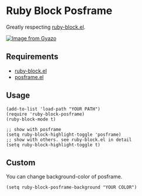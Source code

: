 # Ruby Block Posframe

Greatly respecting [ruby-block.el](https://github.com/juszczakn/ruby-block).

[![Image from Gyazo](https://i.gyazo.com/4005e288138683fc90d6ba112887b215.png)](https://gyazo.com/4005e288138683fc90d6ba112887b215)

## Requirements

+ [ruby-block.el](https://github.com/juszczakn/ruby-block)
+ [posframe.el](https://github.com/tumashu/posframe)

## Usage

```elisp
(add-to-list 'load-path "YOUR PATH")
(require 'ruby-block-posframe)
(ruby-block-mode t)

;; show with posframe
(setq ruby-block-highlight-toggle 'posframe)
;; show with others. see ruby-block.el in detail
(setq ruby-block-highlight-toggle t)
```

## Custom

You can change background-color of posframe.

```elisp
(setq ruby-block-posframe-background "YOUR COLOR")
```

